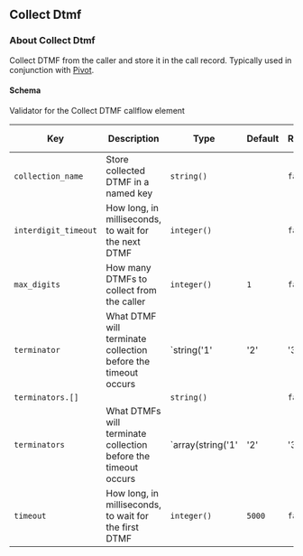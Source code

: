 ## Collect Dtmf

### About Collect Dtmf

Collect DTMF from the caller and store it in the call record. Typically used in conjunction with [Pivot](./pivot.md).

#### Schema

Validator for the Collect DTMF callflow element



Key | Description | Type | Default | Required | Support Level
--- | ----------- | ---- | ------- | -------- | -------------
`collection_name` | Store collected DTMF in a named key | `string()` |   | `false` |  
`interdigit_timeout` | How long, in milliseconds, to wait for the next DTMF | `integer()` |   | `false` |  
`max_digits` | How many DTMFs to collect from the caller | `integer()` | `1` | `false` |  
`terminator` | What DTMF will terminate collection before the timeout occurs | `string('1' | '2' | '3' | '4' | '5' | '6' | '7' | '8' | '9' | '0' | '#' | '*')` | `#` | `false` |  
`terminators.[]` |   | `string()` |   | `false` |  
`terminators` | What DTMFs will terminate collection before the timeout occurs | `array(string('1' | '2' | '3' | '4' | '5' | '6' | '7' | '8' | '9' | '0' | '#' | '*'))` |   | `false` |  
`timeout` | How long, in milliseconds, to wait for the first DTMF | `integer()` | `5000` | `false` |  



